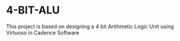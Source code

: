 # 4-BIT-ALU
This project is based on designing a 4 bit Arithmetic Logic Unit using Virtuoso in Cadence Software
